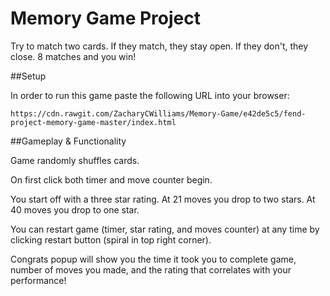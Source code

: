 # Memory Game Project

Try to match two cards. If they match, they stay open. If they don't, they close. 8 matches and you win!

##Setup

In order to run this game paste the following URL into your browser:

`https://cdn.rawgit.com/ZacharyCWilliams/Memory-Game/e42de5c5/fend-project-memory-game-master/index.html`

##Gameplay & Functionality

Game randomly shuffles cards.

On first click both timer and move counter begin.

You start off with a three star rating. At 21 moves you drop to two stars. At 40 moves you drop to one star.

You can restart game (timer, star rating, and moves counter) at any time by clicking restart button (spiral in top right corner).

Congrats popup will show you the time it took you to complete game, number of moves you made, and the rating that correlates with your performance!
